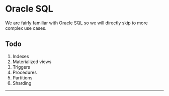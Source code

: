 # Oracle SQL

We are fairly familiar with Oracle SQL so we will directly skip to more complex use cases.

## Todo

1. Indexes
2. Materialized views
3. Triggers
4. Procedures
5. Partitions
6. Sharding

---
